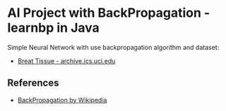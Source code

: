 # AI Project with BackPropagation - learnbp in Java
Simple Neural Network with use backpropagation algorithm and dataset:
- [Breat Tissue - archive.ics.uci.edu](https://archive.ics.uci.edu/ml/datasets/Breast+Tissue)

## References
- [BackPropagation by Wikipedia](https://en.wikipedia.org/wiki/Backpropagation)